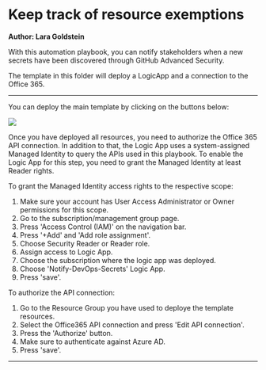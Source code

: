 # Keep track of resource exemptions 
**Author: Lara Goldstein**

With this automation playbook, you can notify stakeholders when a new secrets have been discovered through GitHub Advanced Security.

The template in this folder will deploy a LogicApp and a connection to the Office 365.

***

You can deploy the main template by clicking on the buttons below:

<a href="https://portal.azure.com/#create/Microsoft.Template/uri/https%3A%2F%2Fraw.githubusercontent.com%2Flaragoldstein13%2FMicrosoft-Defender-for-Cloud%2Fmain%2FWorkflow%2520automation%2Fexport-ghas-secrets%2Fazuredeploy.json" target="_blank">
    <img src="https://aka.ms/deploytoazurebutton"/>
</a>

Once you have deployed all resources, you need to authorize the Office 365 API connection. In addition to that, the Logic App uses a system-assigned Managed Identity to query the APIs used in this playbook. To enable the Logic App for this step, you need to grant the Managed Identity at least Reader rights.

To grant the Managed Identity access rights to the respective scope:
1. Make sure your account has User Access Administrator or Owner permissions for this scope.
2. Go to the subscription/management group page.
3. Press 'Access Control (IAM)' on the navigation bar.
4. Press '+Add' and 'Add role assignment'.
5. Choose Security Reader or Reader role.
6. Assign access to Logic App.
7. Choose the subscription where the logic app was deployed.
8. Choose 'Notify-DevOps-Secrets' Logic App.
9. Press 'save'.

To authorize the API connection:
1. Go to the Resource Group you have used to deploye the template resources.
2. Select the Office365 API connection and press 'Edit API connection'.
3. Press the 'Authorize' button.
4. Make sure to authenticate against Azure AD.
5. Press 'save'.

***
